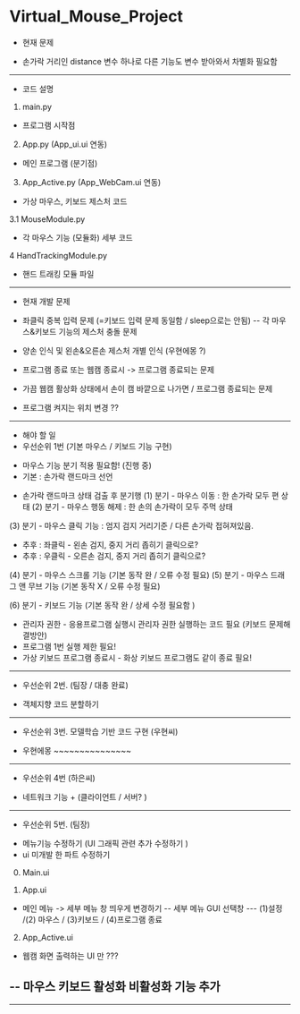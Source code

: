 # Virtual_Mouse_Project

* 현재 문제
- 손가락 거리인 distance 변수 하나로 다른 기능도 변수 받아와서 차별화 필요함  

------------------------------------
* 코드 설명

1. main.py
- 프로그램 시작점 

2. App.py (App_ui.ui 연동)
- 메인 프로그램 (분기점) 

3. App_Active.py (App_WebCam.ui 연동)
- 가상 마우스, 키보드 제스처 코드  

3.1 MouseModule.py
- 각 마우스 기능 (모듈화) 세부 코드  

4 HandTrackingModule.py
- 핸드 트래킹 모듈 파일 

------------------------------------
* 현재 개발 문제
- 좌클릭 중복 입력 문제 (=키보드 입력 문제 동일함 / sleep으로는 안됨)
-- 각 마우스&키보드 기능의 제스처 충돌 문제

- 양손 인식 및 왼손&오른손 제스처 개별 인식  (우현에몽 ?) 

- 프로그램 종료 또는 웹캠 종료시 -> 프로그램 종료되는 문제 
- 가끔 웹캠 활상화 상태에서 손이 캠 바깥으로 나가면 / 프로그램 종료되는 문제

- 프로그램 켜지는 위치 변경 ?? 

 -------------------------------------------
* 해야 할 일 
* 우선순위 1번 (기본 마우스 / 키보드 기능 구현)
- 마우스 기능 분기 적용 필요함! (진행 중) 
- 기본 : 손가락 랜드마크 선언 

* 손가락 랜드마크 상태 검출 후 분기행 
(1) 분기 -  마우스 이동 : 한 손가락 모두 편 상태 
(2) 분기 - 마우스 행동 해제 : 한 손의 손가락이 모두 주먹 상태

(3) 분기 - 마우스 클릭 기능 : 엄지 검지 거리기준 / 다른 손가락 접혀져있음. 
- 추후 : 좌클릭 - 왼손 검지, 중지  거리 좁히기 클릭으로?
- 추후 : 우클릭 - 오른손 검지, 중지  거리 좁히기 클릭으로? 


(4) 분기 - 마우스 스크롤 기능 (기본 동작 완 / 오류 수정 필요)
(5) 분기 - 마우스 드래그 앤 무브 기능 (기본 동작 X / 오류 수정 필요) 

(6) 분기 - 키보드 기능 (기본 동작 완 / 상세 수정 필요함 )
- 관리자 권한 - 응용프로그램 실행시 관리자 권한 실행하는 코드 필요 (키보드 문제해결방안) 
- 프로그램 1번 실행 제한 필요!
- 가상 키보드 프로그램 종료시 - 화상 키보드 프로그램도 같이 종료 필요! 

 -------------------------------------------
* 우선순위 2번. (팀장 / 대충 완료)
- 객체지향 코드 분할하기 

----------------------------------------- 
* 우선순위 3번. 모델학습 기반 코드 구현  (우현씨)
- 우현에몽 ~~~~~~~~~~~~~~~    

 -------------------------------------------
* 우선순위 4번 (하은씨) 
- 네트워크 기능  + (클라이언트 / 서버? )

--------------------------------------------
* 우선순위 5번. (팀장)
- 메뉴기능 수정하기 (UI 그래픽 관련 추가 수정하기 )
- ui 미개발 한 파트 수정하기 

0) Main.ui  

1) App.ui
- 메인 메뉴 -> 세부 메뉴 창 띄우게 변경하기 
-- 세부 메뉴 GUI 선택창 
--- (1)설정 /(2) 마우스 / (3)키보드 / (4)프로그램 종료 

2) App_Active.ui
- 웹캠 화면 출력하는 UI 만 ??? 

-- 마우스 키보드 활성화 비활성화 기능 추가 
-- 

------------------------------------
